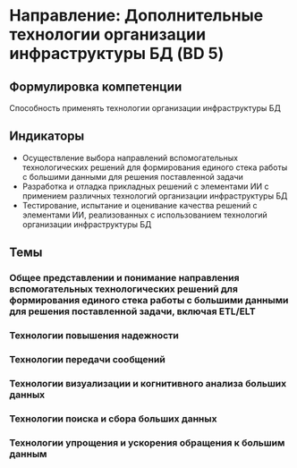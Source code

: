 # Направление: Дополнительные технологии организации инфраструктуры БД (BD 5)
## Формулировка компетенции
Способность применять технологии организации инфраструктуры БД
## Индикаторы
* Осуществление выбора направлений вспомогательных технологических решений для формирования единого стека работы с большими данными для решения поставленной задачи
* Разработка и отладка прикладных решений с элементами ИИ с примением различных технологий организации инфраструктуры БД
* Тестирование, испытание и оценивание качества решений с элементами ИИ, реализованных с использованием технологий организации инфраструктуры БД
## Темы
### Общее представлении и понимание направления вспомогательных технологических решений для формирования единого стека работы с большими данными для решения поставленной задачи, включая ETL/ELT
### Технологии повышения надежности
### Технологии передачи сообщений
### Технологии визуализации и когнитивного анализа больших данных
### Технологии поиска и сбора больших данных
### Технологии упрощения и ускорения обращения к большим данным
